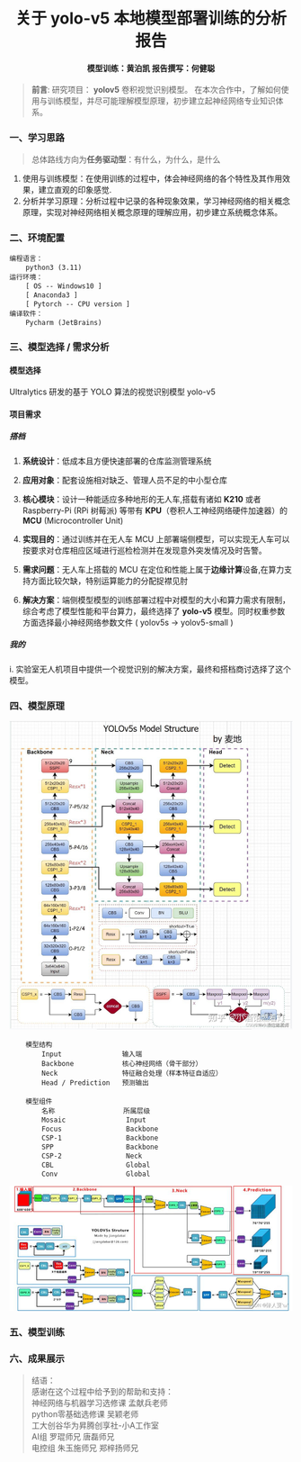 <h1 align = "center"> 关于 yolo-v5 本地模型部署训练的分析报告 </h1>

<h4 align = "center" > 模型训练：黄泊凯   报告撰写：何健聪 </h4>

> **前言**:
> 研究项目： **yolov5** 卷积视觉识别模型。
> 在本次合作中，了解如何使用与训练模型，并尽可能理解模型原理，初步建立起神经网络专业知识体系。  

### 一、学习思路  

>总体路线方向为**任务驱动型**：有什么，为什么，是什么  

1. 使用与训练模型：在使用训练的过程中，体会神经网络的各个特性及其作用效果，建立直观的印象感觉.
2. 分析并学习原理：分析过程中记录的各种现象效果，学习神经网络的相关概念原理，实现对神经网络相关概念原理的理解应用，初步建立系统概念体系。  

### 二、环境配置

~~~
编程语言：
    python3 (3.11)  
运行环境：
    [ OS -- Windows10 ] 
    [ Anaconda3 ]
    [ Pytorch -- CPU version ]
编译软件：
    Pycharm (JetBrains)
~~~

### 三、模型选择 / 需求分析  

#### 模型选择  

Ultralytics 研发的基于 YOLO 算法的视觉识别模型 yolo-v5

#### 项目需求

##### 搭档  

1. **系统设计**：低成本且方便快速部署的仓库监测管理系统  

2. **应用对象**：配套设施相对缺乏、管理人员不足的中小型仓库

3. **核心模块**：设计一种能适应多种地形的无人车,搭载有诸如 **K210** 或者 Raspberry-Pi (RPi 树莓派) 等带有 **KPU**（卷积人工神经网络硬件加速器）的 **MCU** (Microcontroller Unit)  

4. **实现目的**：通过训练并在无人车 MCU 上部署端侧模型，可以实现无人车可以按要求对仓库相应区域进行巡检检测并在发现意外突发情况及时告警。

5. **需求问题**：无人车上搭载的 MCU 在定位和性能上属于**边缘计算**设备,在算力支持方面比较欠缺，特别运算能力的分配捉襟见肘

6. **解决方案**：端侧模型模型的训练部署过程中对模型的大小和算力需求有限制，综合考虑了模型性能和平台算力，最终选择了 **yolo-v5** 模型。同时权重参数方面选择最小神经网络参数文件 ( yolov5s -> yolov5-small )

##### 我的

i. 实验室无人机项目中提供一个视觉识别的解决方案，最终和搭档商讨选择了这个模型。

### 四、模型原理

![Stucture](/TempWork/default.jpg)
~~~
    模型结构  
        Input               输入端  
        Backbone            核心神经网络（骨干部分）  
        Neck                特征融合处理（样本特征自适应）  
        Head / Prediction   预测输出  

    模型组件  
        名称                 所属层级  
        Mosaic               Input  
        Focus                Backbone  
        CSP-1                Backbone  
        SPP                  Backbone  
        CSP-2                Neck  
        CBL                  Global  
        Conv                 Global  
~~~
![Stucture2](/TempWork/yolov5-NetStructure.jpg)

### 五、模型训练  

### 六、成果展示

>结语：  
感谢在这个过程中给予到的帮助和支持：  
神经网络与机器学习选修课 孟献兵老师  
python零基础选修课 吴颖老师  
工大创谷华为昇腾创享社-小A工作室  
AI组 罗琨师兄 唐磊师兄  
电控组 朱玉施师兄  郑梓扬师兄